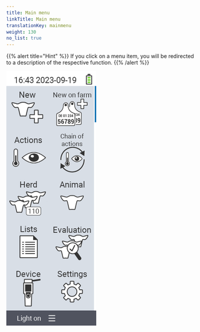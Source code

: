 ```yaml
---
title: Main menu
linkTitle: Main menu
translationKey: mainmenu
weight: 130
no_list: true
---
```

{{% alert title="Hint" %}}
If you click on a menu item, you will be redirected to a description of the respective function.
{{% /alert %}}

<img src="mainmenu.png/" alt="VitalControl Mainmenu" title="Mainmenu" usemap="#workmap"> 

<map name="workmap">
  <area shape="rect" coords="0,40,116,160" alt="New" title="Create new animals&#10;Mouse click: open documentation" href="/en/docs/new/">
  <area shape="rect" coords="0,160,116,280" alt="Actions" title="Actions on animals&#10;Mouse click: open documentation" href="/en/docs/actions/">
  <area shape="rect" coords="0,280,116,400" alt="Herd" title="Herd menu&#10;Mouse click: open documentation" href="/en/docs/herd/">
  <area shape="rect" coords="0,400,116,520" alt="Lists" title="Animal lists&#10;Mouse click: open documentation" href="/en/docs/lists/">
  <area shape="rect" coords="0,520,116,640" alt="Device" title="Device&#10;Mouse click: open documentation" href="/en/docs/device/">

  <area shape="rect" coords="116,40,232,160" alt="New on farm" title="Access of animals&#10;Mouse click: open documentation" href="/en/docs/new-on-farm/">
  <area shape="rect" coords="116,160,232,280" alt="Chain of actions" title="Chain of actions&#10;Mouse click: open documentation" href="/en/docs/chain-of-actions/">
  <area shape="rect" coords="116,280,232,400" alt="Animal" title="Animal&#10;Mouse click: open documentation" href="/en/docs/animal/">
  <area shape="rect" coords="116,400,232,520" alt="Evaluation" title="Evaluation&#10;Mouse click: open documentation" href="/en/docs/evaluation/">
  <area shape="rect" coords="116,400,520,640" alt="Settings" title="Settings&#10;Mouse click: open documentation" href="/en/docs/settings/">
</map>

